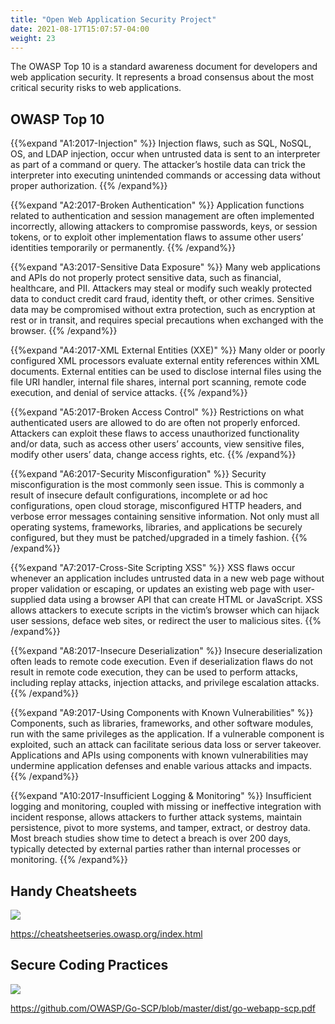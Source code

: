 ```yaml
---
title: "Open Web Application Security Project"
date: 2021-08-17T15:07:57-04:00
weight: 23
---
```


The OWASP Top 10 is a standard awareness document for developers and web application security. It represents a broad consensus about the most critical security risks to web applications.

## OWASP Top 10
{{%expand "A1:2017-Injection" %}} Injection flaws, such as SQL, NoSQL, OS, and LDAP injection, occur when untrusted data is sent to an interpreter as part of a command or query. The attacker’s hostile data can trick the interpreter into executing unintended commands or accessing data without proper authorization.
{{% /expand%}}

{{%expand "A2:2017-Broken Authentication" %}} Application functions related to authentication and session management are often implemented incorrectly, allowing attackers to compromise passwords, keys, or session tokens, or to exploit other implementation flaws to assume other users’ identities temporarily or permanently.
{{% /expand%}}

{{%expand "A3:2017-Sensitive Data Exposure" %}} Many web applications and APIs do not properly protect sensitive data, such as financial, healthcare, and PII. Attackers may steal or modify such weakly protected data to conduct credit card fraud, identity theft, or other crimes. Sensitive data may be compromised without extra protection, such as encryption at rest or in transit, and requires special precautions when exchanged with the browser.
{{% /expand%}}

{{%expand "A4:2017-XML External Entities (XXE)" %}} Many older or poorly configured XML processors evaluate external entity references within XML documents. External entities can be used to disclose internal files using the file URI handler, internal file shares, internal port scanning, remote code execution, and denial of service attacks.
{{% /expand%}}

{{%expand "A5:2017-Broken Access Control" %}} Restrictions on what authenticated users are allowed to do are often not properly enforced. Attackers can exploit these flaws to access unauthorized functionality and/or data, such as access other users’ accounts, view sensitive files, modify other users’ data, change access rights, etc.
{{% /expand%}}

{{%expand "A6:2017-Security Misconfiguration" %}} Security misconfiguration is the most commonly seen issue. This is commonly a result of insecure default configurations, incomplete or ad hoc configurations, open cloud storage, misconfigured HTTP headers, and verbose error messages containing sensitive information. Not only must all operating systems, frameworks, libraries, and applications be securely configured, but they must be patched/upgraded in a timely fashion.
{{% /expand%}}

{{%expand "A7:2017-Cross-Site Scripting XSS" %}} XSS flaws occur whenever an application includes untrusted data in a new web page without proper validation or escaping, or updates an existing web page with user-supplied data using a browser API that can create HTML or JavaScript. XSS allows attackers to execute scripts in the victim’s browser which can hijack user sessions, deface web sites, or redirect the user to malicious sites.
{{% /expand%}}

{{%expand "A8:2017-Insecure Deserialization" %}} Insecure deserialization often leads to remote code execution. Even if deserialization flaws do not result in remote code execution, they can be used to perform attacks, including replay attacks, injection attacks, and privilege escalation attacks.
{{% /expand%}}

{{%expand "A9:2017-Using Components with Known Vulnerabilities" %}} Components, such as libraries, frameworks, and other software modules, run with the same privileges as the application. If a vulnerable component is exploited, such an attack can facilitate serious data loss or server takeover. Applications and APIs using components with known vulnerabilities may undermine application defenses and enable various attacks and impacts.
{{% /expand%}}

{{%expand "A10:2017-Insufficient Logging & Monitoring" %}} Insufficient logging and monitoring, coupled with missing or ineffective integration with incident response, allows attackers to further attack systems, maintain persistence, pivot to more systems, and tamper, extract, or destroy data. Most breach studies show time to detect a breach is over 200 days, typically detected by external parties rather than internal processes or monitoring.
{{% /expand%}}


## Handy Cheatsheets

![](/images/development/owasp_cheatsheet.png)

https://cheatsheetseries.owasp.org/index.html

## Secure Coding Practices

![](/images/development/owasp_go_scp.png)

https://github.com/OWASP/Go-SCP/blob/master/dist/go-webapp-scp.pdf
